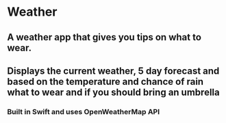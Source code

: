 # Weather
## A weather app that gives you tips on what to  wear.
## Displays the current weather, 5 day forecast and based on the temperature and chance of rain what to wear and if you should bring an umbrella
### Built in Swift and uses OpenWeatherMap API
